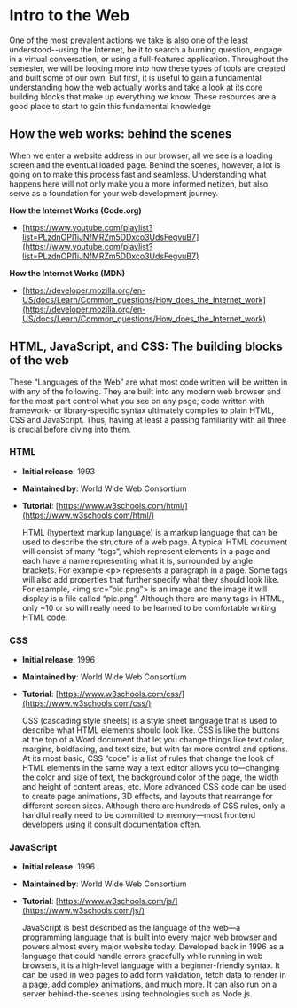 ﻿# Intro to the WebOne of the most prevalent actions we take is also one of the least understood--using the Internet, be it to search a burning question, engage in a virtual conversation, or using a full-featured application. Throughout the semester, we will be looking more into how these types of tools are created and built some of our own. But first, it is useful to gain a fundamental understanding how the web actually works and take a look at its core building blocks that make up everything we know. These resources are a good place to start to gain this fundamental knowledge ## How the web works: behind the scenesWhen we enter a website address in our browser, all we see is a loading screen and the eventual loaded page. Behind the scenes, however, a lot is going on to make this process fast and seamless. Understanding what happens here will not only make you a more informed netizen, but also serve as a foundation for your web development journey. **How the Internet Works (Code.org)***   [https://www.youtube.com/playlist?list=PLzdnOPI1iJNfMRZm5DDxco3UdsFegvuB7](https://www.youtube.com/playlist?list=PLzdnOPI1iJNfMRZm5DDxco3UdsFegvuB7)**How the Internet Works (MDN)***   [https://developer.mozilla.org/en-US/docs/Learn/Common_questions/How_does_the_Internet_work](https://developer.mozilla.org/en-US/docs/Learn/Common_questions/How_does_the_Internet_work)## HTML, JavaScript, and CSS: The building blocks of the webThese “Languages of the Web” are what most code written will be written in with any of the following. They are built into any modern web browser and for the most part control what you see on any page; code written with framework- or library-specific syntax ultimately compiles to plain HTML, CSS and JavaScript. Thus, having at least a passing familiarity with all three is crucial before diving into them.### HTML*   **Initial release**: 1993*   **Maintained by**: World Wide Web Consortium*   **Tutorial**: [https://www.w3schools.com/html/](https://www.w3schools.com/html/)    HTML (hypertext markup language) is a markup language that can be used to describe the structure of a web page. A typical HTML document will consist of many “tags”, which represent elements in a page and each have a name representing what it is, surrounded by angle brackets. For example &lt;p> represents a paragraph in a page. Some tags will also add properties that further specify what they should look like. For example, &lt;img src=”pic.png”> is an image and the image it will display is a file called “pic.png”. Although there are many tags in HTML, only ~10 or so will really need to be learned to be comfortable writing HTML code.### CSS*   **Initial release**: 1996*   **Maintained by**: World Wide Web Consortium*   **Tutorial**: [https://www.w3schools.com/css/](https://www.w3schools.com/css/)    CSS (cascading style sheets) is a style sheet language that is used to describe what HTML elements should look like. CSS is like the buttons at the top of a Word document that let you change things like text color, margins, boldfacing, and text size, but with far more control and options. At its most basic, CSS “code” is a list of rules that change the look of HTML elements in the same way a text editor allows you to—changing the color and size of text, the background color of the page, the width and height of content areas, etc. More advanced CSS code can be used to create page animations, 3D effects, and layouts that rearrange for different screen sizes. Although there are hundreds of CSS rules, only a handful really need to be committed to memory—most frontend developers using it consult documentation often.### JavaScript*   **Initial release**: 1996*   **Maintained by**: World Wide Web Consortium*   **Tutorial**: [https://www.w3schools.com/js/](https://www.w3schools.com/js/)    JavaScript is best described as the language of the web—a programming language that is built into every major web browser and powers almost every major website today. Developed back in 1996 as a language that could handle errors gracefully while running in web browsers, it is a high-level language with a beginner-friendly syntax. It can be used in web pages to add form validation, fetch data to render in a page, add complex animations, and much more. It can also run on a server behind-the-scenes using technologies such as Node.js.